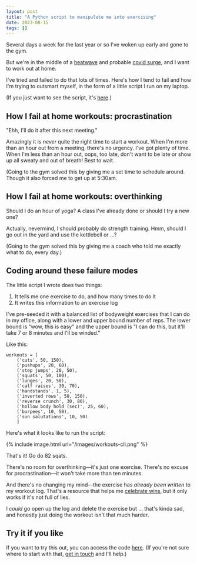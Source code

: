 ```yaml
---
layout: post
title: "A Python script to manipulate me into exercising"
date: 2023-08-15
tags: []
---
```


Several days a week for the last year or so I've woken up early and gone to the gym.

But we're in the middle of a [heatwave](https://abcnews.go.com/US/extreme-heat-affecting-3rd-us-residents-sunday-forecasts/story?id=102233204) and probable [covid surge](https://www.cbsnews.com/news/covid-hospitalizations-rise-fourth-week-eg-5-variant/), and I want to work out at home.

I've tried and failed to do that lots of times. Here's how I tend to fail and how I'm trying to outsmart myself, in the form of a little script I run on my laptop.

(If you just want to see the script, it's [here](https://gitlab.com/-/snippets/2583887).)

## How I fail at home workouts: procrastination

"Ehh, I'll do it after this next meeting."

Amazingly it is _never_ quite the right time to start a workout. When I'm more than an hour out from a meeting, there's no urgency. I've got plenty of time. When I'm less than an hour out, oops, too late, don't want to be late or show up all sweaty and out of breath! Best to wait.

(Going to the gym solved this by giving me a set time to schedule around. Though it also forced me to get up at 5:30am.

## How I fail at home workouts: overthinking

Should I do an hour of yoga? A class I've already done or should I try a new one?

Actually, nevermind, I should probably do strength training. Hmm, should I go out in the yard and use the kettlebell or ...?

(Going to the gym solved this by giving me a coach who told me exactly what to do, every day.)

## Coding around these failure modes

The little script I wrote does two things:

1. It tells me one exercise to do, and how many times to do it
2. It writes this information to an exercise log

I've pre-seeded it with a balanced list of bodyweight exercises that I can do in my office, along with a lower and upper bound number of reps. The lower bound is "wow, this is easy" and the upper bound is "I can do this, but it'll take 7 or 8 minutes and I'll be winded."

Like this:

```
workouts = [
    ('cuts', 50, 150),
    ('pushups', 20, 60),
    ('step jumps', 20, 50),
    ('squats', 50, 100),
    ('lunges', 20, 50),
    ('calf raises', 30, 70),
    ('handstands', 1, 5),
    ('inverted rows', 50, 150),
    ('reverse crunch', 30, 80),
    ('hollow body hold (sec)', 25, 60),
    ('burpees', 10, 50),
    ('sun salutations', 10, 50)
    ]
```

Here's what it looks like to run the script:

{% include image.html url="/images/workouts-cli.png" %}

That's it! Go do 82 sqats.

There's no room for overthinking—it's just one exercise. There's no excuse for procrastination—it won't take more than ten minutes.

And there's no changing my mind—the exercise has _already been written_ to my workout log. That's a resource that helps me [celebrate wins](https://garden.briandavidhall.com/celebrate-wins), but it only works if it's not full of lies.

I _could_ go open up the log and delete the exercise but ... that's kinda sad, and honestly just doing the workout isn't that much harder.

## Try it if you like

If you want to try this out, you can access the code [here](https://gitlab.com/-/snippets/2583887). (If you're not sure where to start with that, [get in touch](/contact) and I'll help.)


